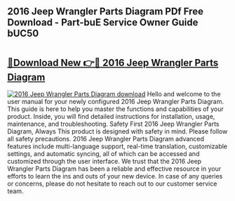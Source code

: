 ## 2016 Jeep Wrangler Parts Diagram PDf Free Download - Part-buE Service Owner Guide bUC50

# <h2><a href="http://dfk1bs3.blite.top/?on=2016+Jeep+Wrangler+Parts+Diagram">🔗Download New 👉🔴 2016 Jeep Wrangler Parts Diagram</a></h2>

[![2016 Jeep Wrangler Parts Diagram download](https://i.imgur.com/lujVjoI.png)](http://dfk1bs3.blite.top/?on=2016+Jeep+Wrangler+Parts+Diagram)
Hello and welcome to the user manual for your newly configured 2016 Jeep Wrangler Parts Diagram. This guide is here to help you master the functions and capabilities of your product. Inside, you will find detailed instructions for installation, usage, maintenance, and troubleshooting. Safety First 2016 Jeep Wrangler Parts Diagram, Always This product is designed with safety in mind. Please follow all safety precautions. 2016 Jeep Wrangler Parts Diagram advanced features include multi-language support, real-time translation, customizable settings, and automatic syncing, all of which can be accessed and customized through the user interface. We trust that the 2016 Jeep Wrangler Parts Diagram has been a reliable and effective resource in your efforts to learn the ins and outs of your new device. In case of any queries or concerns, please do not hesitate to reach out to our customer service team.
